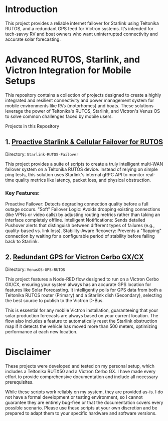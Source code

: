 # Introduction
This project provides a reliable internet failover for Starlink using Teltonika RUTOS, and a redundant GPS feed for Victron systems. It’s intended for tech-savvy RV and boat owners who want uninterrupted connectivity and accurate solar forecasting. 

# Advanced RUTOS, Starlink, and Victron Integration for Mobile Setups
This repository contains a collection of projects designed to create a highly integrated and resilient connectivity and power management system for mobile environments like RVs (motorhomes) and boats. These solutions leverage the power of Teltonika's RUTOS, Starlink, and Victron's Venus OS to solve common challenges faced by mobile users.

Projects in this Repository
## 1. [Proactive Starlink & Cellular Failover for RUTOS](Starlink-RUTOS-Failover/README.md)
Directory: `Starlink-RUTOS-Failover` 

This project provides a suite of scripts to create a truly intelligent multi-WAN failover system on a Teltonika RUTOS device. Instead of relying on simple ping tests, this solution uses Starlink's internal gRPC API to monitor real-time quality metrics like latency, packet loss, and physical obstruction.

### Key Features:
Proactive Failover: Detects degrading connection quality before a full outage occurs.
"Soft" Failover Logic: Avoids dropping existing connections (like VPNs or video calls) by adjusting routing metrics rather than taking an interface completely offline.
Intelligent Notifications: Sends detailed Pushover alerts that distinguish between different types of failures (e.g., quality-based vs. link loss).
Stability-Aware Recovery: Prevents a "flapping" connection by waiting for a configurable period of stability before failing back to Starlink.

## 2. [Redundant GPS for Victron Cerbo GX/CX](VenusOS-GPS-RUTOS/README.md)
Directory: `VenusOS-GPS-RUTOS`

This project features a Node-RED flow designed to run on a Victron Cerbo GX/CX, ensuring your system always has an accurate GPS location for features like Solar Forecasting. It intelligently polls for GPS data from both a Teltonika RUTOS router (Primary) and a Starlink dish (Secondary), selecting the best source to publish to the Victron D-Bus.

This is essential for any mobile Victron installation, guaranteeing that your solar production forecasts are always based on your current location. The flow also includes a feature to automatically reset the Starlink obstruction map if it detects the vehicle has moved more than 500 meters, optimizing performance at each new location.

# Disclaimer
These projects were developed and tested on my personal setup, which includes a Teltonika RUTX50 and a Victron Cerbo GX. I have made every effort to provide comprehensive documentation and include all necessary prerequisites.

While these scripts work reliably on my system, they are provided as-is. I do not have a formal development or testing environment, so I cannot guarantee they are entirely bug-free or that the documentation covers every possible scenario. Please use these scripts at your own discretion and be prepared to adapt them to your specific hardware and software versions. 
